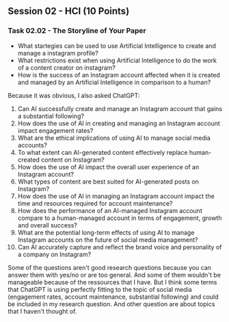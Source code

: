 ## Session 02 - HCI (10 Points)

### Task 02.02 - The Storyline of Your Paper

- What startegies can be used to use Artificial Intelligence to create and manage a instagram profile?
- What restrictions exist when using Artificial Intelligence to do the work of a content creator on instagram?
- How is the success of an Instagram account affected when it is created and managed by an Artificial Intelligence in comparison to a human?

Because it was obvious, I also asked ChatGPT:

1. Can AI successfully create and manage an Instagram account that gains a substantial following?
2. How does the use of AI in creating and managing an Instagram account impact engagement rates?
3. What are the ethical implications of using AI to manage social media accounts?
4. To what extent can AI-generated content effectively replace human-created content on Instagram?
5. How does the use of AI impact the overall user experience of an Instagram account?
6. What types of content are best suited for AI-generated posts on Instagram?
7. How does the use of AI in managing an Instagram account impact the time and resources required for account maintenance?
8. How does the performance of an AI-managed Instagram account compare to a human-managed account in terms of engagement, growth and overall success?
9. What are the potential long-term effects of using AI to manage Instagram accounts on the future of social media management?
10. Can AI accurately capture and reflect the brand voice and personality of a company on Instagram?

Some of the questions aren't good research questions because you can answer them with yes/no or are too general. And some of them wouldn't be manageable because of the ressources that I have. But I think some terms that ChatGPT is using perfectly fitting to the topic of social media (engagement rates, account maintenance, substantial following) and could be included in my research question. And other question are about topics that I haven't thought of.